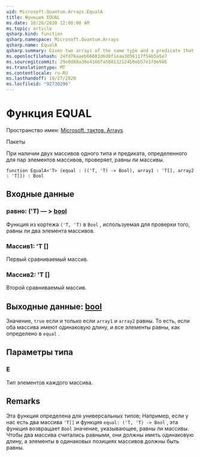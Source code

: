 ```yaml
---
uid: Microsoft.Quantum.Arrays.EqualA
title: Функция EQUAL
ms.date: 10/26/2020 12:00:00 AM
ms.topic: article
qsharp.kind: function
qsharp.namespace: Microsoft.Quantum.Arrays
qsharp.name: EqualA
qsharp.summary: Given two arrays of the same type and a predicate that is defined for pairs of elements of the arrays, checks whether the arrays are equal.
ms.openlocfilehash: 24fd76aaeb66081d6d8f1eaa3056117f54b5a5e7
ms.sourcegitcommit: 29e0d88a30e4166fa580132124b0eb57e1f0e986
ms.translationtype: MT
ms.contentlocale: ru-RU
ms.lasthandoff: 10/27/2020
ms.locfileid: "92730296"
---
```

# <a name="equala-function"></a>Функция EQUAL

Пространство имен: [Microsoft. тактов. Arrays](xref:Microsoft.Quantum.Arrays)

Пакеты [](https://nuget.org/packages/)


При наличии двух массивов одного типа и предиката, определенного для пар элементов массивов, проверяет, равны ли массивы.

```qsharp
function EqualA<'T> (equal : (('T, 'T) -> Bool), array1 : 'T[], array2 : 'T[]) : Bool
```


## <a name="input"></a>Входные данные

### <a name="equal--tt---bool"></a>равно: ('T) — > [bool](xref:microsoft.quantum.lang-ref.bool)

Функция из кортежа `('T, 'T)` в `Bool` , используемая для проверки того, равны ли два элемента массивов.


### <a name="array1--t"></a>Массив1: 'T []

Первый сравниваемый массив.


### <a name="array2--t"></a>Массив2: 'T []

Второй сравниваемый массив.



## <a name="output--bool"></a>Выходные данные: [bool](xref:microsoft.quantum.lang-ref.bool)

Значение, `true` если и только если `array1` и `array2` равны.
То есть, если оба массива имеют одинаковую длину, и все элементы равны, как определено в `equal` .

## <a name="type-parameters"></a>Параметры типа

### <a name="t"></a>Е

Тип элементов каждого массива.

## <a name="remarks"></a>Remarks

Эта функция определена для универсальных типов; Например, если у нас есть два массива `'T[]` и функция `equal: ('T, 'T) -> Bool` , эта функция возвращает `Bool` значение, указывающее, равны ли массивы.
Чтобы два массива считались равными, они должны иметь одинаковую длину, а элементы в одинаковых позициях массивов должны быть равны.